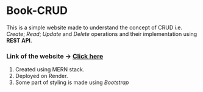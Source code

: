 # Book-CRUD
This is a simple website made to understand the concept of CRUD i.e. _Create_; _Read_; _Update_ and _Delete_ operations and their implementation using **REST API**.

### Link of the website -> [Click here](https://book-crud-app.onrender.com "Book-CRUD-App")

1. Created using MERN stack.
2. Deployed on Render.
3. Some part of styling is made using _Bootstrap_
